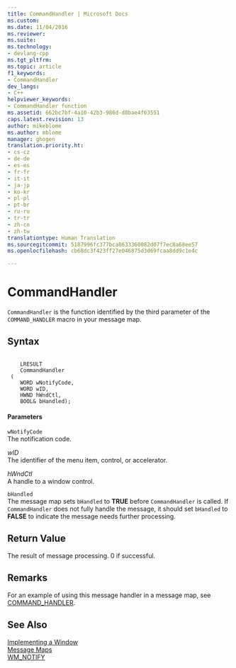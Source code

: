 ```yaml
---
title: CommandHandler | Microsoft Docs
ms.custom: 
ms.date: 11/04/2016
ms.reviewer: 
ms.suite: 
ms.technology:
- devlang-cpp
ms.tgt_pltfrm: 
ms.topic: article
f1_keywords:
- CommandHandler
dev_langs:
- C++
helpviewer_keywords:
- CommandHandler function
ms.assetid: 662bc7bf-4a10-42b3-986d-d8bae4f63551
caps.latest.revision: 13
author: mikeblome
ms.author: mblome
manager: ghogen
translation.priority.ht:
- cs-cz
- de-de
- es-es
- fr-fr
- it-it
- ja-jp
- ko-kr
- pl-pl
- pt-br
- ru-ru
- tr-tr
- zh-cn
- zh-tw
translationtype: Human Translation
ms.sourcegitcommit: 5187996fc377bca8633360082d07f7ec8a68ee57
ms.openlocfilehash: cb68dc3f423ff27e046875d3d69fcaa8dd9c1e4c

---
```

# CommandHandler
`CommandHandler` is the function identified by the third parameter of the `COMMAND_HANDLER` macro in your message map.  
  
## Syntax  
  
```  
 
    LRESULT 
    CommandHandler 
 (
    WORD wNotifyCode,  
    WORD wID,  
    HWND hWndCtl,  
    BOOL& bHandled);
```  
  
#### Parameters  
 `wNotifyCode`  
 The notification code.  
  
 *wID*  
 The identifier of the menu item, control, or accelerator.  
  
 *hWndCtl*  
 A handle to a window control.  
  
 `bHandled`  
 The message map sets `bHandled` to **TRUE** before `CommandHandler` is called. If `CommandHandler` does not fully handle the message, it should set `bHandled` to **FALSE** to indicate the message needs further processing.  
  
## Return Value  
 The result of message processing. 0 if successful.  
  
## Remarks  
 For an example of using this message handler in a message map, see [COMMAND_HANDLER](http://msdn.microsoft.com/library/7b53ffe3-be95-43f7-a21a-dc9516a19f2a).  
  
## See Also  
 [Implementing a Window](../atl/implementing-a-window.md)   
 [Message Maps](../atl/message-maps-atl.md)   
 [WM_NOTIFY](http://msdn.microsoft.com/library/windows/desktop/bb775583)




<!--HONumber=Jan17_HO2-->


